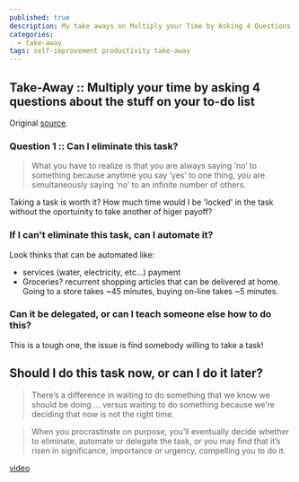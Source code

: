 ```yaml
---
published: true
description: My take aways on Multiply your Time by Asking 4 Questions
categories:
  - take-away
tags: self-improvement productivity take-away
---
```

## Take-Away :: Multiply your time by asking 4 questions about the stuff on your to-do list

Original [source](https://ideas.ted.com/multiply-your-time-by-asking-4-questions-about-the-stuff-on-your-to-do-list/amp/).

### Question 1 :: Can I eliminate this task?

>  What you have to realize is that you are always saying ‘no’ to something because anytime you say ‘yes’ to one thing, you are simultaneously saying ‘no’ to an infinite number of others.

Taking a task is worth it? How much time would I be 'locked' in the task without the oportuinity to take another of higer payoff?

### If I can't eliminate this task, can I automate it?

Look thinks that can be automated like:
* services (water, electricity, etc...) payment
* Groceries? recurrent shopping articles that can be delivered at home. Going to a store takes ~45 minutes, buying on-line takes ~5 minutes.

### Can it be delegated, or can I teach someone else how to do this?

This is a tough one, the issue is find somebody willing to take a task!

## Should I do this task now, or can I do it later?

> There’s a difference in waiting to do something that we know we should be doing … versus waiting to do something because we’re deciding that now is not the right time.

> When you procrastinate on purpose, you’ll eventually decide whether to eliminate, automate or delegate the task, or you may find that it’s risen in significance, importance or urgency, compelling you to do it.

[video](https://www.youtube.com/watch?v=y2X7c9TUQJ8)
